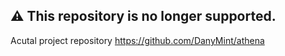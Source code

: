 ## ⚠️ **This repository is no longer supported.**

Acutal project repository https://github.com/DanyMint/athena 
